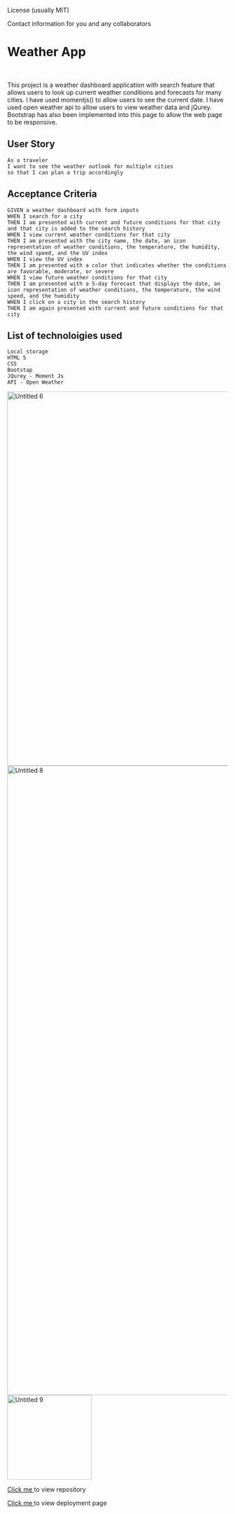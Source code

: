 
License (usually MIT)


Contact information for you and any collaborators


<h1>Weather App</h1>
<br>

This project is a weather dashboard application with search feature that allows users to look up current weather conditions and forecasts for many cities. I have used momentjs() to allow users to see the current date. I have used open weather api to allow users to view weather data and jQurey. Bootstrap has also been implemented into this page to allow the web page to be responsive. 



## User Story

```
As a traveler
I want to see the weather outlook for multiple cities
so that I can plan a trip accordingly

```

## Acceptance Criteria
```
GIVEN a weather dashboard with form inputs
WHEN I search for a city
THEN I am presented with current and future conditions for that city and that city is added to the search history
WHEN I view current weather conditions for that city
THEN I am presented with the city name, the date, an icon representation of weather conditions, the temperature, the humidity, the wind speed, and the UV index
WHEN I view the UV index
THEN I am presented with a color that indicates whether the conditions are favorable, moderate, or severe
WHEN I view future weather conditions for that city
THEN I am presented with a 5-day forecast that displays the date, an icon representation of weather conditions, the temperature, the wind speed, and the humidity
WHEN I click on a city in the search history
THEN I am again presented with current and future conditions for that city
```

## List of technoloigies used
```
Local storage
HTML 5
CSS
Bootstap
JQurey - Moment Js
API - Open Weather

```


<img width="855" alt="Untitled 6" src="https://user-images.githubusercontent.com/81389441/154729963-89d4d867-ae71-4254-b61c-086f44fe8a66.png">


<img width="1438" alt="Untitled 8" src="https://user-images.githubusercontent.com/81389441/154730204-cd1f67b5-e78a-4912-8189-8172d496fc48.png">


<img width="193" alt="Untitled 9" src="https://user-images.githubusercontent.com/81389441/154730402-e4d6ff8f-7a80-4df6-a9b3-44028e827f5c.png">


<a href= "https://github.com/farhahdin1997/weatherApp" >Click me </a> to view repository 

<a href= "https://farhahdin1997.github.io/weatherApp/ "> Click me </a> to view deployment page
